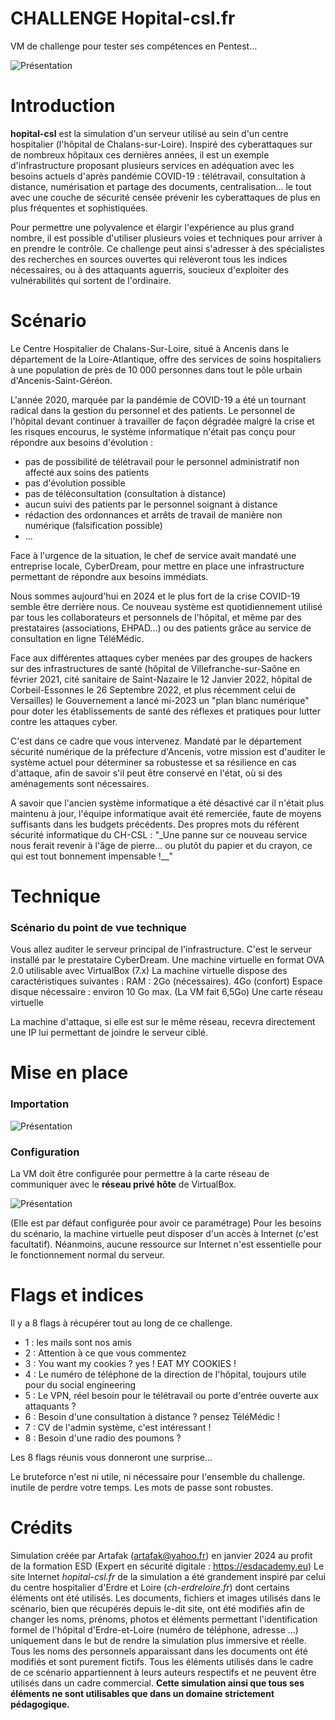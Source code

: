 # CHALLENGE Hopital-csl.fr
VM de challenge pour tester ses compétences en Pentest...

![Présentation](https://i.ibb.co/FntHkDX/logo.jpg)

# Introduction

**hopital-csl** est la simulation d'un serveur utilisé au sein d'un centre hospitalier (l'hôpital de Chalans-sur-Loire). Inspiré des cyberattaques sur de nombreux hôpitaux ces dernières années, il est un exemple d'infrastructure proposant plusieurs services en adéquation avec les besoins actuels d'après pandémie COVID-19 : télétravail, consultation à distance, numérisation et partage des documents, centralisation... le tout avec une couche de sécurité censée prévenir les cyberattaques de plus en plus fréquentes et sophistiquées.

Pour permettre une polyvalence et élargir l'expérience au plus grand nombre, il est possible d'utiliser plusieurs voies et techniques pour arriver à en prendre le contrôle. Ce challenge peut ainsi s'adresser à des spécialistes des recherches en sources ouvertes qui relèveront tous les indices nécessaires, ou à des attaquants aguerris, soucieux d'exploiter des vulnérabilités qui sortent de l'ordinaire.


# Scénario

Le Centre Hospitalier de Chalans-Sur-Loire, situé à Ancenis dans le département de la Loire-Atlantique, offre des services de soins hospitaliers à une population de près de 10 000 personnes dans tout le pôle urbain d'Ancenis-Saint-Géréon.

L'année 2020, marquée par la pandémie de COVID-19 a été un tournant radical dans la gestion du personnel et des patients. Le personnel de l'hôpital devant continuer à travailler de façon dégradée malgré la crise et les risques encourus, le système informatique n'était pas conçu pour répondre aux besoins d'évolution :
- pas de possibilité de télétravail pour le personnel administratif non affecté aux soins des patients
- pas d'évolution possible
- pas de téléconsultation (consultation à distance)
- aucun suivi des patients par le personnel soignant à distance
- rédaction des ordonnances et arrêts de travail de manière non numérique (falsification possible)
- ...

Face à l'urgence de la situation, le chef de service avait mandaté une entreprise locale, CyberDream, pour mettre en place une infrastructure permettant de répondre aux besoins immédiats.

Nous sommes aujourd'hui en 2024 et le plus fort de la crise COVID-19 semble être derrière nous. Ce nouveau système est quotidiennement utilisé par tous les collaborateurs et personnels de l'hôpital, et même par des prestataires (associations, EHPAD...) ou des patients grâce au service de consultation en ligne TéléMédic.

Face aux différentes attaques cyber menées par des groupes de hackers sur des infrastructures de santé (hôpital de Villefranche-sur-Saône en février 2021, cité sanitaire de Saint-Nazaire le 12 Janvier 2022, hôpital de Corbeil-Essonnes le 26 Septembre 2022, et plus récemment celui de Versailles) le Gouvernement a lancé mi-2023 un "plan blanc numérique" pour doter les établissements de santé des réflexes et pratiques pour lutter contre les attaques cyber.

C'est dans ce cadre que vous intervenez. Mandaté par le département sécurité numérique de la préfecture d'Ancenis, votre mission est d'auditer le système actuel pour déterminer sa robustesse et sa résilience en cas d'attaque, afin de savoir s'il peut être conservé en l'état, où si des aménagements sont nécessaires.

A savoir que l'ancien système informatique a été désactivé car il n'était plus maintenu à jour, l'équipe informatique avait été remerciée, faute de moyens suffisants dans les budgets précédents.
Des propres mots du référent sécurité informatique du CH-CSL : "_Une panne sur ce nouveau service nous ferait revenir à l'âge de pierre... ou plutôt du papier et du crayon, ce qui est tout bonnement impensable !__"


# Technique
### Scénario du point de vue technique

Vous allez auditer le serveur principal de l'infrastructure. C'est le serveur installé par le prestataire CyberDream.
Une machine virtuelle en format OVA 2.0 utilisable avec VirtualBox (7.x)
La machine virtuelle dispose des caractéristiques suivantes :
RAM : 2Go (nécessaires).  4Go (confort)
Espace disque nécessaire : environ 10 Go max.  (La VM fait 6,5Go)
Une carte réseau virtuelle

La machine d'attaque, si elle est sur le même réseau, recevra directement une IP lui permettant de joindre le serveur ciblé.

# Mise en place 

### Importation

![Présentation](https://i.ibb.co/3WjLxTC/Pasted-image-20240129150207.png)

### Configuration

La VM doit être configurée pour permettre à la carte réseau de communiquer avec le **réseau privé hôte** de VirtualBox.

![Présentation](https://i.ibb.co/gwnydsy/Pasted-image-20240115111857.png)

(Elle est par défaut configurée pour avoir ce paramétrage)
Pour les besoins du scénario, la machine virtuelle peut disposer d'un accès à Internet (c'est facultatif). Néanmoins, aucune ressource sur Internet n'est essentielle pour le fonctionnement normal du serveur.


# Flags et indices

Il y a 8 flags à récupérer tout au long de ce challenge.
- 1 : les mails sont nos amis
- 2 : Attention à ce que vous commentez
- 3 : You want my cookies ? yes ! EAT MY COOKIES !
- 4 : Le numéro de téléphone de la direction de l'hôpital, toujours utile pour du social engineering
- 5 : Le VPN, réel besoin pour le télétravail ou porte d'entrée ouverte aux attaquants ?
- 6 : Besoin d'une consultation à distance ? pensez TéléMédic !
- 7 : CV de l'admin système, c'est intéressant !
- 8 : Besoin d'une radio des poumons ?

Les 8 flags réunis vous donneront une surprise...

Le bruteforce n'est ni utile, ni nécessaire pour l'ensemble du challenge. inutile de perdre votre temps. Les mots de passe sont robustes.


# Crédits

Simulation créée par Artafak (artafak@yahoo.fr) en janvier 2024 au profit de la formation ESD (Expert en sécurité digitale : https://esdacademy.eu)
Le site Internet _hopital-csl.fr_ de la simulation a été grandement inspiré par celui du centre hospitalier d'Erdre et Loire (_ch-erdreloire.fr_) dont certains éléments ont été utilisés. Les documents, fichiers et images utilisés dans le scénario, bien que récupérés depuis le-dit site, ont été modifiés afin de changer les noms, prénoms, photos et éléments permettant l'identification formel de l'hôpital d'Erdre-et-Loire (numéro de téléphone, adresse ...) uniquement dans le but de rendre la simulation plus immersive et réelle. Tous les noms des personnels apparaissant dans les documents ont été modifiés et sont purement fictifs. Tous les éléments utilisés dans le cadre de ce scénario appartiennent à leurs auteurs respectifs et ne peuvent être utilisés dans un cadre commercial. **Cette simulation ainsi que tous ses éléments ne sont utilisables que dans un domaine strictement pédagogique.** 
